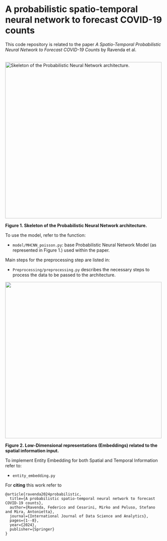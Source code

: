 # A probabilistic spatio-temporal neural network to forecast COVID-19 counts
This code repository is related to the paper *A Spatio-Temporal Probabilistic Neural Network to Forecast COVID-19 Counts* by Ravenda et al. <br><br>



<img src="https://github.com/Fede-stack/Probabilistic-COVID19/blob/main/images/PNN.png" alt="Skeleton of the Probabilistic Neural Network architecture." width="500">

**Figure 1. Skeleton of the Probabilistic Neural Network architecture.**

To use the model, refer to the function:
- `model/MHCNN_poisson.py`: base Probabilistic Neural Network Model (as represented in Figure 1.) used within the paper.

Main steps for the preprocessing step are listed in:
- `Preprocessing/preprocessing.py` describes the necessary steps to process the data to be passed to the architecture.


<img src="https://github.com/Fede-stack/Probabilistic-COVID19/blob/main/images/embeddings.png" alt="" width="500">

**Figure 2. Low-Dimensional representations (Embeddings) related to the spatial information input.**

To implement Entity Embedding for both Spatial and Temporal Information refer to: 
- `entity_embedding.py` 
  
For **citing** this work refer to

```
@article{ravenda2024probabilistic,
  title={A probabilistic spatio-temporal neural network to forecast COVID-19 counts},
  author={Ravenda, Federico and Cesarini, Mirko and Peluso, Stefano and Mira, Antonietta},
  journal={International Journal of Data Science and Analytics},
  pages={1--8},
  year={2024},
  publisher={Springer}
}
```
